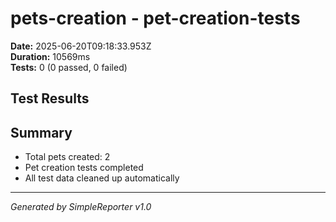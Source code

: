 # pets-creation - pet-creation-tests

**Date:** 2025-06-20T09:18:33.953Z  
**Duration:** 10569ms  
**Tests:** 0 (0 passed, 0 failed)

## Test Results



## Summary

- Total pets created: 2
- Pet creation tests completed
- All test data cleaned up automatically

---
*Generated by SimpleReporter v1.0*
